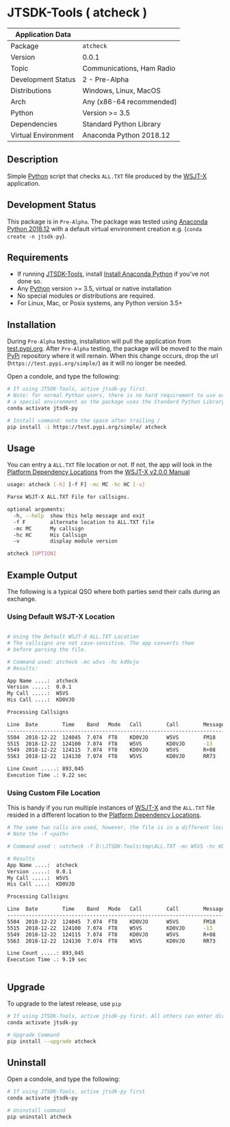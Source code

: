 # JTSDK-Tools ( atcheck )

| Application Data ||
| ---| --- |
| Package             | `atcheck`
| Version             | 0.0.1
| Topic               | Communications, Ham Radio
| Development Status  | 2 - Pre-Alpha
| Distributions       | Windows, Linux, MacOS
| Arch                | Any (x86-64 recommended)
| Python              | Version >= 3.5
| Dependencies        | Standard Python Library
| Virtual Environment | Anaconda Python 2018.12

## Description

Simple [Python][] script that checks `ALL.TXT` file produced by the [WSJT-X][]
application.

## Development Status

This package is in `Pre-Alpha`. The package was tested using
[Anaconda Python 2018.12][] with a default virtual environment creation e.g.
(`conda create -n jtsdk-py`).

## Requirements

- If running [JTSDK-Tools][], install [Install Anaconda Python][] if you've not done so.
- Any [Python][] version >= 3.5, virtual or native installation
- No special modules or distributions are required.
- For Linux, Mac, or Posix systems, any Python version 3.5+

## Installation

During `Pre-Alpha` testing, installation will pull the application from
[test.pypi.org][]. After `Pre-Alpha` testing, the package will be moved to the
main [PyPi][] repository where it will remain. When this change occurs, drop
the url (`https://test.pypi.org/simple/`) as it will no longer be needed.

Open a condole, and type the following:

```bash
# If using JTSDK-Tools, active jtsdk-py first.
# Note: for normal Python users, there is no hard requirement to use or create
# a special environment as the package uses the Standard Python Library only.
conda activate jtsdk-py

# Install command: note the space after trailing /
pip install -i https://test.pypi.org/simple/ atcheck

```

## Usage

You can entry a `ALL.TXT` file location or not. If not, the app will look in
the [Platform Dependency Locations][] from the [WSJT-X v2.0.0 Manual][]

```bash
usage: atcheck [-h] [-f F] -mc MC -hc HC [-v]

Parse WSJT-X ALL.TXT File for callsigns.

optional arguments:
  -h, --help  show this help message and exit
  -f F        alternate location to ALL.TXT file
  -mc MC      My callsign
  -hc HC      His Callsign
  -v          display module version

atcheck [OPTION]
```

## Example Output

The following is a typical QSO where both parties send their calls during an
exchange.

### Using Default WSJT-X Location

```bash

# Using the Default WSJT-X ALL.TXT Location
# The callsigns are not case-sensitive. The app converts them
# before parsing the file.

# Command used: atcheck -mc w5vs -hc kd0vjo
# Results:

App Name ....:  atcheck
Version .....:  0.0.1
My Call .....:  W5VS
His Call ....:  KD0VJO

Processing Callsigns

Line  Date        Time    Band   Mode   Call        Call        Message
---------------------------------------------------------------------------
5504  2018-12-22  124045  7.074  FT8    KD0VJO      W5VS        FM18
5515  2018-12-22  124100  7.074  FT8    W5VS        KD0VJO      -13
5549  2018-12-22  124115  7.074  FT8    KD0VJO      W5VS        R+08
5563  2018-12-22  124130  7.074  FT8    W5VS        KD0VJO      RR73

Line Count .....: 893,045
Execution Time .: 9.22 sec
```

### Using Custom File Location

This is handy if you run multiple instances of [WSJT-X][] and the `ALL.TXT` file
resided in a different location to the [Platform Dependency Locations][].

```bash
# The same two calls are used, however, the file is in a different location
# Note the -f <path>

# Command used : >atcheck -f D:\JTSDK-Tools\tmp\ALL.TXT -mc W5VS -hc KD0VJO

# Results
App Name ....:  atcheck
Version .....:  0.0.1
My Call .....:  W5VS
His Call ....:  KD0VJO

Processing Callsigns

Line  Date        Time    Band   Mode   Call        Call        Message
---------------------------------------------------------------------------
5504  2018-12-22  124045  7.074  FT8    KD0VJO      W5VS        FM18
5515  2018-12-22  124100  7.074  FT8    W5VS        KD0VJO      -13
5549  2018-12-22  124115  7.074  FT8    KD0VJO      W5VS        R+08
5563  2018-12-22  124130  7.074  FT8    W5VS        KD0VJO      RR73

Line Count .....: 893,045
Execution Time .: 9.19 sec



```

## Upgrade

To upgrade to the latest release, use `pip`

```bash
# If using JTSDK-Tools, active jtsdk-py first. All others can enter directly.
conda activate jtsdk-py

# Upgrade Command
pip install --upgrade atcheck
```

## Uninstall

Open a condole, and type the following:

```bash
# If using JTSDK-Tools, active jtsdk-py first
conda activate jtsdk-py

# Uninstall command
pip uninstall atcheck

```

[Install Anaconda Python]: https://ki7mt.github.io/jtsdk-tools/windows/Install-Python/
[JTSDK-Tools]: https://ki7mt.github.io/jtsdk-tools/
[test.pypi.org]: https://test.pypi.org/project/atcheck/
[PyPi]: https://pypi.org/
[Anaconda Python 2018.12]: https://ki7mt.github.io/jtsdk-tools/windows/Install-Python/
[Python]: https://www.python.org/
[WSJT-X]: https://physics.princeton.edu/pulsar/k1jt/wsjtx.html
[Platform Dependency Locations]: https://physics.princeton.edu/pulsar/k1jt/wsjtx-doc/wsjtx-main-2.0.0.html#PLATFORM
[WSJT-X v2.0.0 Manual]: https://physics.princeton.edu/pulsar/k1jt/wsjtx-doc/wsjtx-main-2.0.0.html